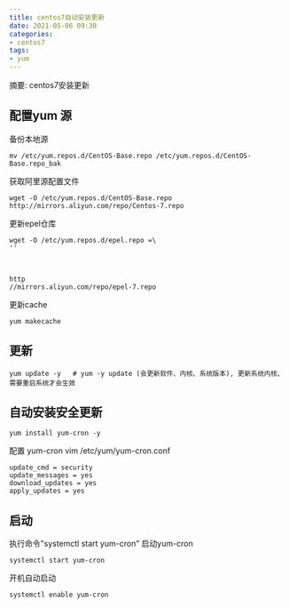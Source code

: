 ```yaml
---
title: centos7自动安装更新
date: 2021-05-06 09:30
categories:
- centos7
tags:
- yum
---
```

  
  
摘要: centos7安装更新
<!-- more -->

## 配置yum 源

备份本地源
```
mv /etc/yum.repos.d/CentOS-Base.repo /etc/yum.repos.d/CentOS-Base.repo_bak
```
获取阿里源配置文件
```
wget -O /etc/yum.repos.d/CentOS-Base.repo http://mirrors.aliyun.com/repo/Centos-7.repo
```
更新epel仓库
```
wget -O /etc/yum.repos.d/epel.repo =\
''



http
//mirrors.aliyun.com/repo/epel-7.repo
```
更新cache
```
yum makecache
```

## 更新
```
yum update -y   # yum -y update (会更新软件、内核、系统版本), 更新系统内核、需要重启系统才会生效
```

## 自动安装安全更新
```
yum install yum-cron -y
```
配置 yum-cron
vim  /etc/yum/yum-cron.conf
```
update_cmd = security
update_messages = yes
download_updates = yes 
apply_updates = yes
```

## 启动
执行命令"systemctl start yum-cron" 启动yum-cron
```
systemctl start yum-cron
```
开机自动启动
```
systemctl enable yum-cron
```
